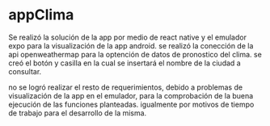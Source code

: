 # appClima

Se realizó la solución de la app por medio de react native y el emulador expo para la visualización de la app android.
se realizó la conección de la api openweathermap para la optención de datos de pronostico del clima.
se creó el botón y casilla en la cual se insertará el nombre de la ciudad a consultar.

no se logró realizar el resto de requerimientos, debido a problemas de visualización de la app en el emulador, para la comprobación de la buena ejecución de las funciones planteadas.
igualmente por motivos de tiempo de trabajo para el desarrollo de la misma.
